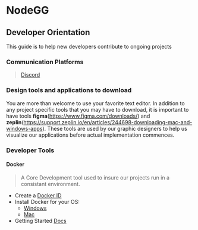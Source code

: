 # NodeGG
## Developer Orientation
This guide is to help new developers contribute to ongoing projects

### Communication Platforms
> [Discord](https://discord.gg/atuZfDJ)

### Design tools and applications to download
You are more than welcome to use your favorite text editor. In addition to any project specific tools that you may have to download, it is important to have tools **figma**(https://www.figma.com/downloads/) and **zeplin**(https://support.zeplin.io/en/articles/244698-downloading-mac-and-windows-apps). These tools are used by our graphic designers to help us visualize our applications before actual implementation commences. 

### Developer Tools

#### Docker
> A Core Development tool used to insure our projects run in a consistant environment.
- Create a [Docker ID](https://hub.docker.com/signup?next=%2F%3Foverlay%3Donboarding)
- Install Docker for your OS:
  - [Windows](https://download.docker.com/win/stable/Docker%20Desktop%20Installer.exe)
  - [Mac](https://download.docker.com/mac/stable/Docker.dmg)
- Getting Started [Docs](https://docs.docker.com/get-started/)
